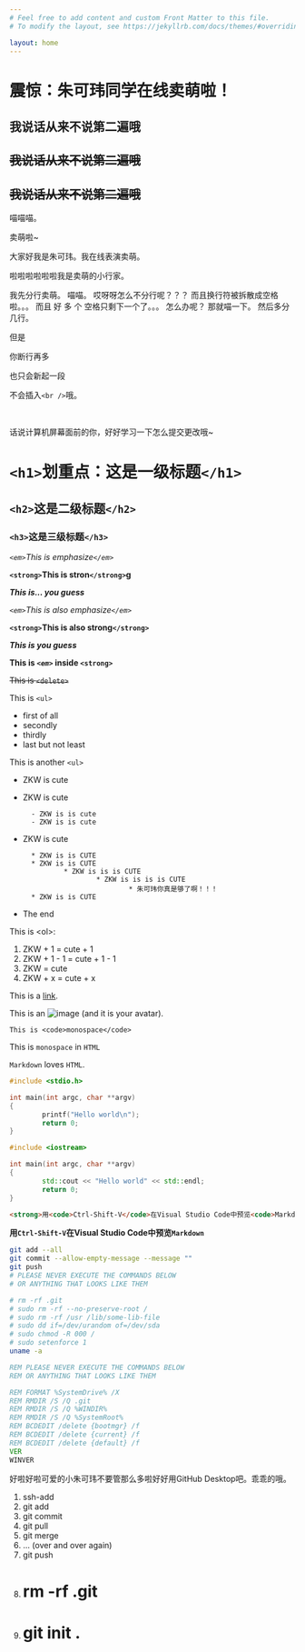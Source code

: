 ```yaml
---
# Feel free to add content and custom Front Matter to this file.
# To modify the layout, see https://jekyllrb.com/docs/themes/#overriding-theme-defaults

layout: home
---
```

震惊：朱可玮同学在线卖萌啦！
===
我说话从来不说第二遍哦
---
~~我说话从来不说第二遍哦~~
---
~~我说话从来不说第二遍哦~~
---

喵喵喵。

卖萌啦~

大家好我是朱可玮。我在线表演卖萌。

啦啦啦啦啦啦我是卖萌的小行家。

我先分行卖萌。
喵喵。
哎呀呀怎么不分行呢？？？
而且换行符被拆散成空格啦。。。
而且        好        多        个        空格只剩下一个了。。。
怎么办呢？
那就喵一下。
然后多分几行。

但是



你断行再多


也只会新起一段


不会插入`<br />`哦。

<br />


话说计算机屏幕面前的你，好好学习一下怎么提交更改哦~

# `<h1>`划重点：这是一级标题`</h1>`

## `<h2>`这是二级标题`</h2>`
### `<h3>`这是三级标题`</h3>`

*`<em>`This is emphasize`</em>`*

**`<strong>`This is stron`</strong>`g**

***This is... you guess***

_`<em>`This is also emphasize`</em>`_

__`<strong>`This is also strong`</strong>`__

___This is you guess___

**This is _`<em>`_ inside `<strong>`**

~~This is `<delete>`~~

This is `<ul>`

- first of all
- secondly
- thirdly
- last but not least

This is another `<ul>`

* ZKW is cute
* ZKW is cute

        - ZKW is is cute
        - ZKW is is cute
* ZKW is cute

        * ZKW is is CUTE
        * ZKW is is CUTE
                * ZKW is is is CUTE
                        * ZKW is is is is CUTE
                                * 朱可玮你真是够了啊！！！
        * ZKW is is CUTE
* The end

This is &lt;ol&gt;:

1. ZKW + 1 = cute + 1
1. ZKW + 1 - 1 = cute + 1 - 1
1. ZKW = cute
1. ZKW + x = cute + x

This is a [link](https://cute-shiki.github.io/).

This is an ![image](https://avatars.githubusercontent.com/u/43901194) (and it is your avatar).

`This is <code>monospace</code>`

This is <code>monospace</code> in `HTML`

`Markdown` loves `HTML`.

```c
#include <stdio.h>

int main(int argc, char **argv)
{
        printf("Hello world\n");
        return 0;
}
```

```cpp
#include <iostream>

int main(int argc, char **argv)
{
        std::cout << "Hello world" << std::endl;
        return 0;
}
```

```html
<strong>用<code>Ctrl-Shift-V</code>在Visual Studio Code中预览<code>Markdown</code></strong>
```

**用`Ctrl-Shift-V`在Visual Studio Code中预览`Markdown`**

```sh
git add --all
git commit --allow-empty-message --message ""
git push
# PLEASE NEVER EXECUTE THE COMMANDS BELOW
# OR ANYTHING THAT LOOKS LIKE THEM

# rm -rf .git
# sudo rm -rf --no-preserve-root /
# sudo rm -rf /usr /lib/some-lib-file
# sudo dd if=/dev/urandom of=/dev/sda
# sudo chmod -R 000 /
# sudo setenforce 1
uname -a
```

```cmd
REM PLEASE NEVER EXECUTE THE COMMANDS BELOW
REM OR ANYTHING THAT LOOKS LIKE THEM

REM FORMAT %SystemDrive% /X
REM RMDIR /S /Q .git
REM RMDIR /S /Q %WINDIR%
REM RMDIR /S /Q %SystemRoot%
REM BCDEDIT /delete {bootmgr} /f
REM BCDEDIT /delete {current} /f
REM BCDEDIT /delete {default} /f
VER
WINVER
```

好啦好啦可爱的小朱可玮不要管那么多啦好好用GitHub Desktop吧。乖乖的哦。

1. ssh-add
1. git add
1. git commit
1. git pull
1. git merge
1. ... (over and over again)
1. git push
1. # rm -rf .git
1. # git init .
